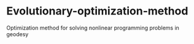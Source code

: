 # Evolutionary-optimization-method
Optimization method for solving nonlinear programming problems in geodesy
